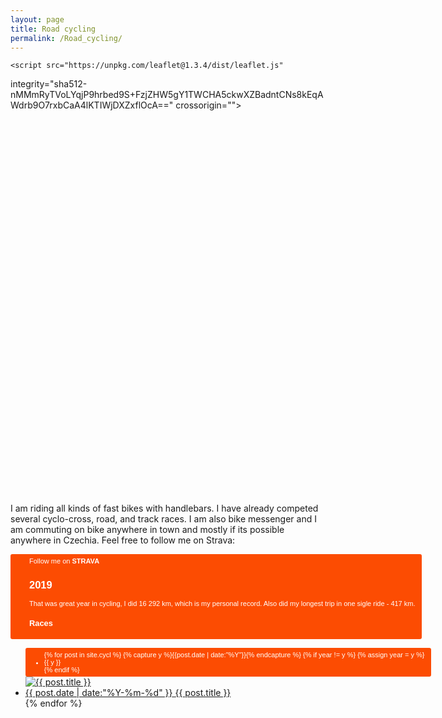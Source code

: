 ```yaml
---
layout: page
title: Road cycling
permalink: /Road_cycling/
---
```


<html>
<head> 
    <meta charset="UTF-8">
    <title>Leaflet gpx plugin basic</title>
    <link rel="stylesheet" href="https://unpkg.com/leaflet@1.3.4/dist/leaflet.css"
   integrity="sha512-puBpdR0798OZvTTbP4A8Ix/l+A4dHDD0DGqYW6RQ+9jxkRFclaxxQb/SJAWZfWAkuyeQUytO7+7N4QKrDh+drA=="
   crossorigin=""/>
   <style> 
  	#map {
   	width: 700px;
  	 height: 600px; }
	</style> 
  </head>
  <body>
    
    <script src="https://unpkg.com/leaflet@1.3.4/dist/leaflet.js"
   integrity="sha512-nMMmRyTVoLYqjP9hrbed9S+FzjZHW5gY1TWCHA5ckwXZBadntCNs8kEqAWdrb9O7rxbCaA4lKTIWjDXZxflOcA=="
   crossorigin=""></script>
    <script src="https://cdnjs.cloudflare.com/ajax/libs/leaflet-gpx/1.4.0/gpx.min.js"></script>
    <div id ="map"> </div> 
    <script>
    var map = L.map('map', 	{center: [42.4624, -6.2073],zoom: 11});

	L.tileLayer('http://{s}.tile.osm.org/{z}/{x}/{y}.png').addTo(map);

  var url = "https://raw.githubusercontent.com/XMaceska/maceskad.me/master/demo.gpx" ; // URL al archivo GPX 
  new L.GPX(url, {async: true}).on('loaded', function(e) {
    map.fitBounds(e.target.getBounds());
  }).addTo(map);
	</script>
  </body>
</html>

I am riding all kinds of fast bikes with handlebars. I have already competed several cyclo-cross, road, and track races. I am also bike messenger and I am commuting on bike anywhere in town and mostly if its possible anywhere in Czechia. 
Feel free to follow me on Strava:

<a style="display:inline-block;background-color:#FC4C02;color:#fff;padding:5px 10px 5px 30px;font-size:11px;font-family:Helvetica, Arial, sans-serif;white-space:nowrap;text-decoration:none;background-repeat:no-repeat;background-position:10px center;border-radius:3px;background-image:url('http://badges.strava.com/logo-strava-echelon.png')" href='http://strava.com/athletes/21086949' target="_clean">
  Follow me on <b>STRAVA</b>


<h2>2019</h2>
That was great year in cycling, I did 16 292 km, which is my personal record. Also did my longest trip in one sigle ride - 417 km.
<h3>Races</h3>
<ul class="listing">
{% for post in site.cycl %}
  {% capture y %}{{post.date | date:"%Y"}}{% endcapture %}
  {% if year != y %}
    {% assign year = y %}
    <li class="listing-seperator">{{ y }}</li>
  {% endif %}
    <a href="{{ post.url | prepend: site.baseurl }}">
    <img src="{{ post.image | prepend: site.baseurl }}" alt="{{ post.title }}" title="{{ post.title }}"> <a href="{{ post.url | prepend: site.baseurl }}">
  <li class="listing-item">
    <time datetime="{{ "post.date" | date:"%Y-%m-%d" }}">{{ post.date | date:"%Y-%m-%d" }}</time>
    <a href="{{ post.url | prepend: site.baseurl }}" title="{{ post.title }}">{{ post.title }}</a>
  </li>
{% endfor %}

